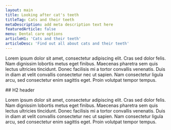 ```yaml
---
layout: main
title: Looking after cat's teeth
titleTag: Cats and their teeth
metaDescription: add meta description text here
featuredArticle: false
menu: Dental care options
articleH1: 'Cats and their teeth'
articleDesc: 'Find out all about cats and their teeth'
---
```

Lorem ipsum dolor sit amet, consectetur adipiscing elit. Cras sed dolor felis. Nam dignissim lobortis metus eget finibus. Maecenas pharetra sem quis lectus ultricies tincidunt. Donec facilisis mi a tortor convallis venenatis. Duis in diam at velit convallis consectetur nec ut sapien. Nam consectetur ligula arcu, sed consectetur enim sagittis eget. Proin volutpat tempor tempus.

## H2 header

Lorem ipsum dolor sit amet, consectetur adipiscing elit. Cras sed dolor felis. Nam dignissim lobortis metus eget finibus. Maecenas pharetra sem quis lectus ultricies tincidunt. Donec facilisis mi a tortor convallis venenatis. Duis in diam at velit convallis consectetur nec ut sapien. Nam consectetur ligula arcu, sed consectetur enim sagittis eget. Proin volutpat tempor tempus.
